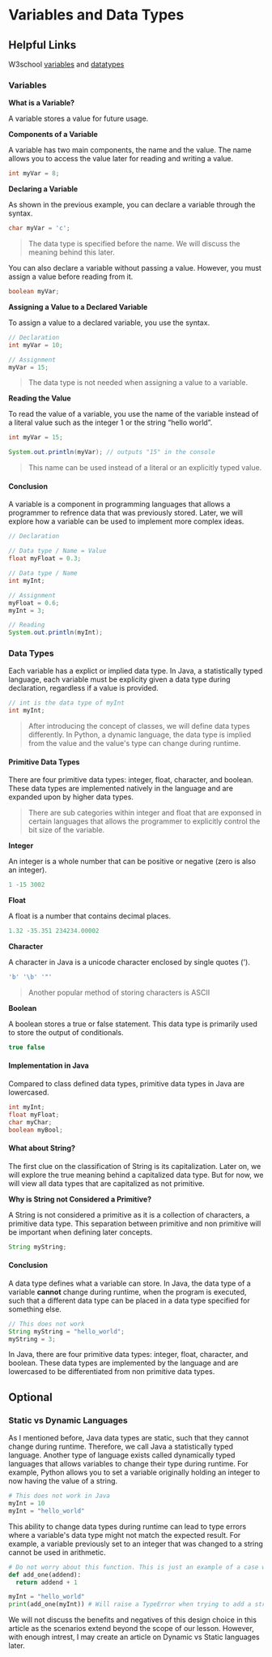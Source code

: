# Variables and Data Types

## Helpful Links
W3school [variables](https://www.w3schools.com/java/java_variables.asp) and [datatypes](https://www.w3schools.com/java/java_data_types.asp)

### Variables

**What is a Variable?**

A variable stores a value for future usage.

**Components of a Variable**

A variable has two main components, the name and the value. The name allows you to access the value later for reading and writing a value.

```java
int myVar = 8;
```

**Declaring a Variable**

As shown in the previous example, you can declare a variable through the syntax.

```java
char myVar = 'c';
```

> The data type is specified before the name. We will discuss the meaning behind this later.

You can also declare a variable without passing a value. However, you must assign a value before reading from it.

```java
boolean myVar;
```

**Assigning a Value to a Declared Variable**

To assign a value to a declared variable, you use the syntax.

```java
// Declaration
int myVar = 10;

// Assignment
myVar = 15;
```

> The data type is not needed when assigning a value to a variable.

**Reading the Value**

To read the value of a variable, you use the name of the variable instead of a literal value such as the integer 1 or the string “hello world”.

```java
int myVar = 15;

System.out.println(myVar); // outputs "15" in the console
```


> This name can be used instead of a literal or an explicitly typed value.

#### Conclusion

A variable is a component in programming languages that allows a programmer to refrence data that was previously stored. Later, we will explore how a variable can be used to implement more complex ideas.

```java
// Declaration

// Data type / Name = Value
float myFloat = 0.3;

// Data type / Name
int myInt;

// Assignment
myFloat = 0.6;
myInt = 3;

// Reading
System.out.println(myInt);
```

### Data Types

Each variable has a explict or implied data type. In Java, a statistically typed language, each variable must be explicity given a data type during declaration, regardless if a value is provided.

```java
// int is the data type of myInt
int myInt;

```

> After introducing the concept of classes, we will define data types differently. In Python, a dynamic language, the data type is implied from the value and the value's type can change during runtime.

#### Primitive Data Types

There are four primitive data types: integer, float, character, and boolean. These data types are implemented natively in the language and are expanded upon by higher data types.

> There are sub categories within integer and float that are exponsed in certain languages that allows the programmer to explicitly control the bit size of the variable.

**Integer**

An integer is a whole number that can be positive or negative (zero is also an integer).

```java
1 -15 3002
```

**Float**

A float is a number that contains decimal places.

```java
1.32 -35.351 234234.00002
```

**Character**

A character in Java is a unicode character enclosed by single quotes (').

```java
'b' '\b' '"'
```

> Another popular method of storing characters is ASCII

**Boolean**

A boolean stores a true or false statement. This data type is primarily used to store the output of conditionals.

```java
true false
```
#### Implementation in Java

Compared to class defined data types, primitive data types in Java are lowercased.

```java
int myInt;
float myFloat;
char myChar;
boolean myBool;
```

#### What about String?

The first clue on the classification of String is its capitalization. Later on, we will explore the true meaning behind a capitalized data type. But for now, we will view all data types that are capitalized as not primitive.

**Why is String not Considered a Primitive?**

A String is not considered a primitive as it is a collection of characters, a primitive data type. This separation between primitive and non primitive will be important when defining later concepts.

```java
String myString;
```

#### Conclusion

A data type defines what a variable can store. In Java, the data type of a variable **cannot** change during runtime, when the program is executed, such that a different data type can be placed in a data type specified for something else.

```java
// This does not work
String myString = "hello_world";
myString = 3;
```
In Java, there are four primitive data types: integer, float, character, and boolean. These data types are implemented by the language and are lowercased to be differentiated from non primitive data types.

## Optional


### Static vs Dynamic Languages
As I mentioned before, Java data types are static, such that they cannot change during runtime. Therefore, we call Java a statistically typed language. Another type of language exists called dynamically typed languages that allows variables to change their type during runtime. For example, Python allows you to set a variable originally holding an integer to now having the value of a string.

```python
# This does not work in Java
myInt = 10
myInt = "hello_world"
```

This ability to change data types during runtime can lead to type errors where a variable's data type might not match the expected result. For example, a variable previously set to an integer that was changed to a string cannot be used in arithmetic.

```python
# Do not worry about this function. This is just an example of a case where you expect an integer input.
def add_one(addend):
  return addend + 1

myInt = "hello_world"
print(add_one(myInt)) # Will raise a TypeError when trying to add a string to an Int
```

We will not discuss the benefits and negatives of this design choice in this article as the scenarios extend beyond the scope of our lesson. However, with enough intrest, I may create an article on Dynamic vs Static languages later.
